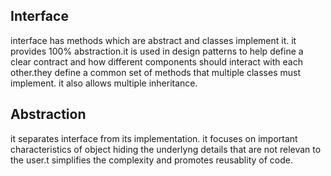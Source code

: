 ## Interface 
interface has methods which are abstract and classes implement it. it provides 100% abstraction.it is used in design patterns 
to help define a clear contract and how different components should interact with each other.they define a common set of methods that multiple classes must implement.
it also allows multiple inheritance.

## Abstraction
it separates interface from its implementation. it focuses on important characteristics of object hiding the underlyng details that are not relevan to the user.t simplifies  the complexity and promotes reusablity of code.
